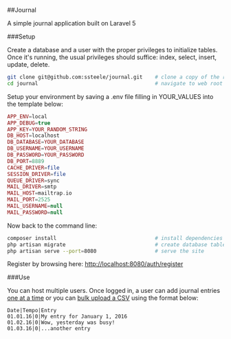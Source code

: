 ##Journal

A simple journal application built on Laravel 5

###Setup

Create a database and a user with the proper privileges to initialize tables. Once it's running, the usual privileges should suffice: index, select, insert, update, delete.

```bash
git clone git@github.com:ssteele/journal.git    # clone a copy of the repo to your machine
cd journal                                      # navigate to web root using command-line
```

Setup your environment by saving a .env file filling in YOUR_VALUES into the template below:

```php
APP_ENV=local
APP_DEBUG=true
APP_KEY=YOUR_RANDOM_STRING
DB_HOST=localhost
DB_DATABASE=YOUR_DATABASE
DB_USERNAME=YOUR_USERNAME
DB_PASSWORD=YOUR_PASSWORD
DB_PORT=8889
CACHE_DRIVER=file
SESSION_DRIVER=file
QUEUE_DRIVER=sync
MAIL_DRIVER=smtp
MAIL_HOST=mailtrap.io
MAIL_PORT=2525
MAIL_USERNAME=null
MAIL_PASSWORD=null
```

Now back to the command line:

```bash
composer install                                # install dependencies
php artisan migrate                             # create database tables
php artisan serve --port=8080                   # serve the site
```

Register by browsing here: [http://localhost:8080/auth/register](http://localhost:8080/auth/register)

###Use

You can host multiple users. Once logged in, a user can add journal entries [one at a time](http://localhost:8080) or you can [bulk upload a CSV](http://localhost:8080/upload) using the format below:

```csv
Date|Tempo|Entry
01.01.16|0|My entry for January 1, 2016
01.02.16|0|Wow, yesterday was busy!
01.03.16|0|...another entry
```
